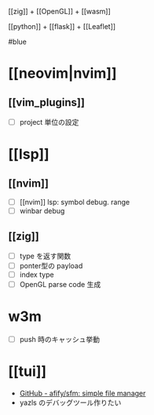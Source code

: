 [[zig]] + [[OpenGL]] + [[wasm]]

[[python]] + [[flask]] + [[Leaflet]]

#blue

# [[neovim|nvim]]
## [[vim_plugins]]
- [ ] project 単位の設定

# [[lsp]]
## [[nvim]]
- [ ] [[nvim]] lsp: symbol debug. range
- [ ] winbar debug

## [[zig]]
- [ ] type を返す関数
- [ ] ponter型の payload
- [ ] index type
- [ ] OpenGL parse code 生成

# w3m
- [ ] push 時のキャッシュ挙動

# [[tui]]
- [GitHub - afify/sfm: simple file manager](https://github.com/afify/sfm)
- yazls のデバッグツール作りたい

